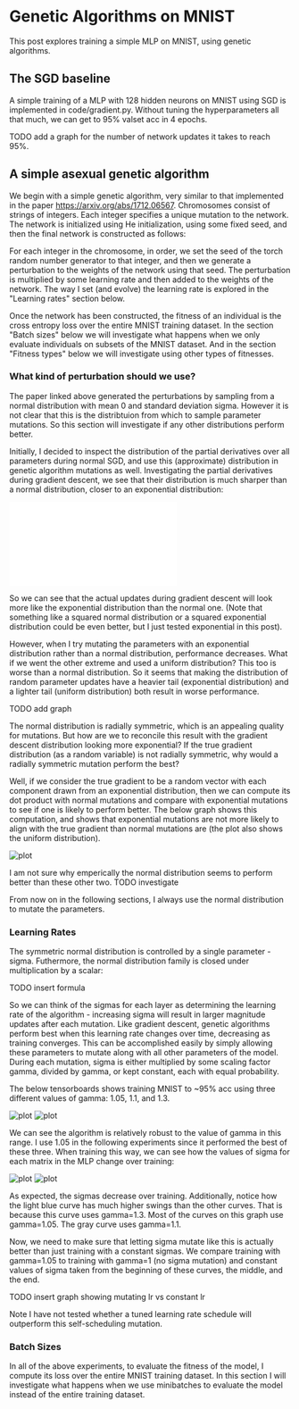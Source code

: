 # Genetic Algorithms on MNIST

This post explores training a simple MLP on MNIST, using genetic algorithms.

## The SGD baseline

A simple training of a MLP with 128 hidden neurons on MNIST using SGD is implemented in code/gradient.py. 
Without tuning the hyperparameters all that much, we can get to 95% valset acc in 4 epochs.

TODO add a graph for the number of network updates it takes to reach 95%.


## A simple asexual genetic algorithm

We begin with a simple genetic algorithm, very similar to that implemented in the paper https://arxiv.org/abs/1712.06567.
Chromosomes consist of strings of integers. Each integer specifies a unique mutation to the network. 
The network is initialized using He initialization, using some fixed seed, and then the final network is constructed as follows:

For each integer in the chromosome, in order, we set the seed of the torch random number generator to that integer, and then 
we generate a perturbation to the weights of the network using that seed. The perturbation is multiplied by some learning rate 
and then added to the weights of the network. The way I set (and evolve) the learning rate is explored in the "Learning rates" section below.

Once the network has been constructed, the fitness of an individual is the cross entropy loss over the entire MNIST training dataset.
In the section "Batch sizes" below we will investigate what happens when we only evaluate individuals on subsets of the MNIST dataset.
And in the section "Fitness types" below we will investigate using other types of fitnesses.

### What kind of perturbation should we use? 

The paper linked above generated the perturbations by sampling from a
normal distribution with mean 0 and standard deviation sigma. 
However it is not clear that this is the distribtuion from which to sample parameter mutations.
So this section will investigate if any other distributions perform better.

Initially, I decided to inspect the distribution of the partial derivatives over all parameters during normal SGD, and use
this (approximate) distribution in genetic algorithm mutations as well. Investigating the partial derivatives during
gradient descent, we see that their distribution is much sharper than a normal distribution, closer to an exponential distribution:

![plot](./images/partials_distribution.pdf)

So we can see that the actual updates during gradient descent will look more like the exponential distribution than the normal
one. (Note that something like a squared normal distribution or a squared exponential distribution could be even better,
but I just tested exponential in this post).

However, when I try mutating the parameters with an exponential distribution rather than a normal distribution, performance
decreases. What if we went the other extreme and used a uniform distribution? This too is worse than a normal distribution.
So it seems that making the distribution of random parameter updates have a heavier tail (exponential distribution) and a 
lighter tail (uniform distribution) both result in worse performance. 

TODO add graph

The normal distribution is radially symmetric, which is an appealing quality for mutations. 
But how are we to reconcile this result with the gradient descent distribution looking more exponential? 
If the true gradient distribution (as a random variable) is not radially symmetric, why would a radially symmetric
mutation perform the best?

Well, if we consider the true gradient to be a random vector with each component drawn from an exponential distribution,
then we can compute its dot product with normal mutations and compare with exponential mutations to see if one is likely to
perform better. The below graph shows this computation, and shows that exponential mutations are not more likely to 
align with the true gradient than normal mutations are (the plot also shows the uniform distribution).

![plot](./images/random_dots.png)

I am not sure why emperically the normal distribution seems to perform better than these other two. TODO investigate 

From now on in the following sections, I always use the normal distribution to mutate the parameters.

### Learning Rates
The symmetric normal distribution is controlled by a single parameter - sigma. Futhermore, the normal distribution family is 
closed under multiplication by a scalar:

TODO insert formula

So we can think of the sigmas for each layer as determining the learning rate of the algorithm - increasing sigma will result in 
larger magnitude updates after each mutation. Like gradient descent, genetic algorithms perform best when this learning rate changes over time,
decreasing as training converges. This can be accomplished easily by simply allowing these parameters to mutate along with all other parameters
of the model. During each mutation, sigma is either multiplied by some scaling factor
gamma, divided by gamma, or kept constant, each with equal probability. 

The below tensorboards shows training MNIST to ~95% acc using three different values of gamma: 1.05, 1.1, and 1.3.  

![plot](./images/val_acc_sigmamut_hyperparam.png)
![plot](./images/fitness_sigmamut_hyperparam.png)

We can see the algorithm is relatively robust to the value of gamma in this range. I use 1.05 in the following experiments since it performed the best 
of these three. When training this way, we can see how the values of sigma for each matrix in the MLP change over training:

![plot](./images/sigma1_curve.png)
![plot](./images/sigma2_curve.png)

As expected, the sigmas decrease over training. Additionally, notice how the light blue curve has much higher swings than the other curves.
That is because this curve uses gamma=1.3. Most of the curves on this graph use gamma=1.05. The gray curve uses gamma=1.1.

Now, we need to make sure that letting sigma mutate like this is actually better than just training with a constant sigmas. We compare
training with gamma=1.05 to training with gamma=1 (no sigma mutation) and constant values of sigma taken from the beginning of these
curves, the middle, and the end.


TODO insert graph showing mutating lr vs constant lr

Note I have not tested whether a tuned learning rate schedule will outperform this self-scheduling mutation.

### Batch Sizes
In all of the above experiments, to evaluate the fitness of the model, I compute its loss over the entire MNIST training dataset.
In this section I will investigate what happens when we use minibatches to evaluate the model instead of the entire training dataset.
